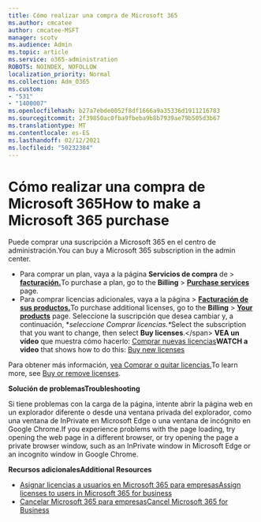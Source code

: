 ```yaml
---
title: Cómo realizar una compra de Microsoft 365
ms.author: cmcatee
author: cmcatee-MSFT
manager: scotv
ms.audience: Admin
ms.topic: article
ms.service: o365-administration
ROBOTS: NOINDEX, NOFOLLOW
localization_priority: Normal
ms.collection: Adm_O365
ms.custom:
- "531"
- "1400007"
ms.openlocfilehash: b27a7ebde0052f8df1666a9a35336d1911216783
ms.sourcegitcommit: 2f39850ac0fba9fbeba9b8b7939ae79b505d3b67
ms.translationtype: MT
ms.contentlocale: es-ES
ms.lasthandoff: 02/12/2021
ms.locfileid: "50232384"
---
```

# <a name="how-to-make-a-microsoft-365-purchase"></a><span data-ttu-id="be60c-102">Cómo realizar una compra de Microsoft 365</span><span class="sxs-lookup"><span data-stu-id="be60c-102">How to make a Microsoft 365 purchase</span></span>

<span data-ttu-id="be60c-103">Puede comprar una suscripción a Microsoft 365 en el centro de administración.</span><span class="sxs-lookup"><span data-stu-id="be60c-103">You can buy a Microsoft 365 subscription in the admin center.</span></span>
  
- <span data-ttu-id="be60c-104">Para comprar un plan, vaya a la página **Servicios de compra** de \> **[facturación.](https://go.microsoft.com/fwlink/p/?linkid=868433)**</span><span class="sxs-lookup"><span data-stu-id="be60c-104">To purchase a plan, go to the **Billing** \> **[Purchase services](https://go.microsoft.com/fwlink/p/?linkid=868433)** page.</span></span>
- <span data-ttu-id="be60c-105">Para comprar licencias adicionales,  vaya a la página \> **[Facturación de sus productos.](https://go.microsoft.com/fwlink/p/?linkid=842054)**</span><span class="sxs-lookup"><span data-stu-id="be60c-105">To purchase additional licenses, go to the **Billing** \> **[Your products](https://go.microsoft.com/fwlink/p/?linkid=842054)** page.</span></span> <span data-ttu-id="be60c-106">Seleccione la suscripción que desea cambiar y, a continuación, \**seleccione Comprar licencias.\**</span><span class="sxs-lookup"><span data-stu-id="be60c-106">Select the subscription that you want to change, then select **Buy licenses**.\</span></span>
<span data-ttu-id="be60c-107">**VEA un vídeo** que muestra cómo hacerlo: [Comprar nuevas licencias](https://go.microsoft.com/fwlink/p/?linkid=2154857)</span><span class="sxs-lookup"><span data-stu-id="be60c-107">**WATCH a video** that shows how to do this: [Buy new licenses](https://go.microsoft.com/fwlink/p/?linkid=2154857)</span></span>
  
<span data-ttu-id="be60c-108">Para obtener más información, [vea Comprar o quitar licencias.](https://docs.microsoft.com/microsoft-365/commerce/licenses/buy-licenses)</span><span class="sxs-lookup"><span data-stu-id="be60c-108">To learn more, see [Buy or remove licenses](https://docs.microsoft.com/microsoft-365/commerce/licenses/buy-licenses).</span></span>

<span data-ttu-id="be60c-109">**Solución de problemas**</span><span class="sxs-lookup"><span data-stu-id="be60c-109">**Troubleshooting**</span></span>

<span data-ttu-id="be60c-110">Si tiene problemas con la carga de la página, intente abrir la página web en un explorador diferente o desde una ventana privada del explorador, como una ventana de InPrivate en Microsoft Edge o una ventana de incógnito en Google Chrome.</span><span class="sxs-lookup"><span data-stu-id="be60c-110">If you experience problems with the page loading, try opening the web page in a different browser, or try opening the page a private browser window, such as an InPrivate window in Microsoft Edge or an incognito window in Google Chrome.</span></span>

<span data-ttu-id="be60c-111">**Recursos adicionales**</span><span class="sxs-lookup"><span data-stu-id="be60c-111">**Additional Resources**</span></span>
  
- [<span data-ttu-id="be60c-112">Asignar licencias a usuarios en Microsoft 365 para empresas</span><span class="sxs-lookup"><span data-stu-id="be60c-112">Assign licenses to users in Microsoft 365 for business</span></span>](https://docs.microsoft.com/microsoft-365/admin/add-users/add-users)
- [<span data-ttu-id="be60c-113">Cancelar Microsoft 365 para empresas</span><span class="sxs-lookup"><span data-stu-id="be60c-113">Cancel Microsoft 365 for Business</span></span>](https://docs.microsoft.com/microsoft-365/commerce/subscriptions/cancel-your-subscription)